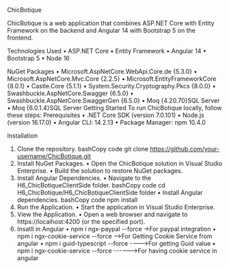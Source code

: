 ChicBotique

ChicBotique is a web application that combines ASP.NET Core with Entity Framework on the backend and Angular 14 with Bootstrap 5 on the frontend.

Technologies Used
  •	ASP.NET Core
  •	Entity Framework
  •	Angular 14
  •	Bootstrap 5
  •	Node 16
  
NuGet Packages
  •	Microsoft.AspNetCore.WebApi.Core.de {5.3.0}
  •	Microsoft.AspNetCore.Mvc.Core {2.2.5}
  •	Microsoft.EntityFrameworkCore {8.0.1}
  •	Castle.Core {5.1.1}
  •	System.Security.Cryptography.Pkcs {8.0.0}
  •	Swashbuckle.AspNetCore.Swagger {6.5.0}
  •	Swashbuckle.AspNetCore.SwaggerGen {6.5.0}
  •	Moq {4.20.70}SQL Server
   •	Moq {6.0.1.4}SQL Server
Getting Started
To run ChicBotique locally, follow these steps:
Prerequisites
  •	.NET Core SDK (version 7.0.101)
  •	Node.js (version 16.17.0)
  •	 Angular CLI: 14.2.13
  • Package Manager: npm 10.4.0

Installation
  1.	Clone the repository.
      bashCopy code
      git clone https://github.com/your-username/ChicBotique.git 
  2.	Install NuGet Packages.
        •	Open the ChicBotique solution in Visual Studio Enterprise.
        •	Build the solution to restore NuGet packages.
  3.	Install Angular Dependencies.
     •	Navigate to the H6_ChicBotiqueClientSide folder.
          bashCopy code
          cd H6_ChicBotique/H6_ChicBotiqueClientSide folder 
     •	Install Angular dependencies.
          bashCopy code
          npm install 
  4.	Run the Application.
     •	Start the application in Visual Studio Enterprise.
  5.	View the Application.
     •	Open a web browser and navigate to https://localhost:4200 (or the specified port).
  6. Insatll in Angular
 •	npm i ngx-paypal --force   ->For paypal integration
 •	 npm i ngx-cookie-service --force  -->For Getting Cookie Service from angular
 •	 npm i guid-typescript --force   ---->For getting Guid value
 •	npm i ngx-cookie-service --force    ------>For having cookie service in angular

